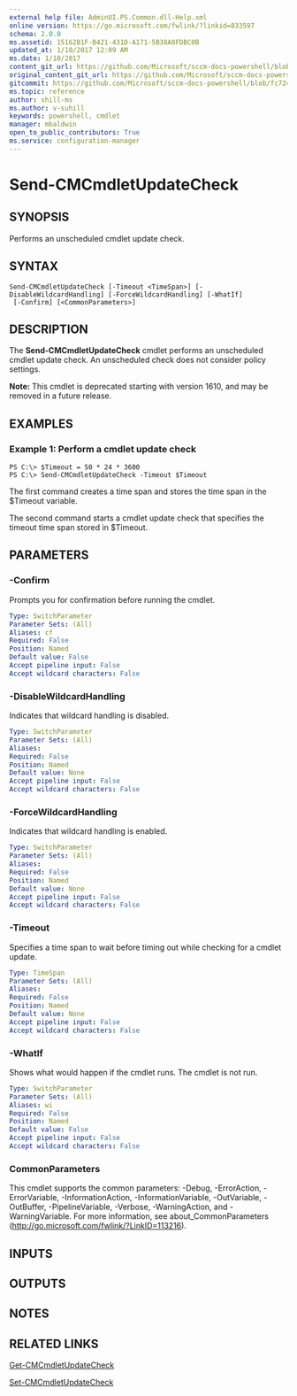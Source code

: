 ```yaml
---
external help file: AdminUI.PS.Common.dll-Help.xml
online version: https://go.microsoft.com/fwlink/?linkid=833597
schema: 2.0.0
ms.assetid: 15162B1F-B421-431D-A171-5B38A0FDBC0B
updated_at: 1/10/2017 12:09 AM
ms.date: 1/10/2017
content_git_url: https://github.com/Microsoft/sccm-docs-powershell/blob/master/sccm-cmdlets/ConfigurationManager/vlatest/Send-CMCmdletUpdateCheck.md
original_content_git_url: https://github.com/Microsoft/sccm-docs-powershell/blob/master/sccm-cmdlets/ConfigurationManager/vlatest/Send-CMCmdletUpdateCheck.md
gitcommit: https://github.com/Microsoft/sccm-docs-powershell/blob/fc724eb955efcd7270886ed969a5ed6250f9ffc5/sccm-cmdlets/ConfigurationManager/vlatest/Send-CMCmdletUpdateCheck.md
ms.topic: reference
author: shill-ms
ms.author: v-suhill
keywords: powershell, cmdlet
manager: mbaldwin
open_to_public_contributors: True
ms.service: configuration-manager
---
```


# Send-CMCmdletUpdateCheck

## SYNOPSIS
Performs an unscheduled cmdlet update check.

## SYNTAX

```
Send-CMCmdletUpdateCheck [-Timeout <TimeSpan>] [-DisableWildcardHandling] [-ForceWildcardHandling] [-WhatIf]
 [-Confirm] [<CommonParameters>]
```

## DESCRIPTION
The **Send-CMCmdletUpdateCheck** cmdlet performs an unscheduled cmdlet update check.
An unscheduled check does not consider policy settings.

**Note:** This cmdlet is deprecated starting with version 1610, and may be removed in a future release.

## EXAMPLES

### Example 1: Perform a cmdlet update check
```
PS C:\> $Timeout = 50 * 24 * 3600
PS C:\> Send-CMCmdletUpdateCheck -Timeout $Timeout
```

The first command creates a time span and stores the time span in the $Timeout variable.

The second command starts a cmdlet update check that specifies the timeout time span stored in $Timeout.

## PARAMETERS

### -Confirm
Prompts you for confirmation before running the cmdlet.

```yaml
Type: SwitchParameter
Parameter Sets: (All)
Aliases: cf
Required: False
Position: Named
Default value: False
Accept pipeline input: False
Accept wildcard characters: False
```

### -DisableWildcardHandling
Indicates that wildcard handling is disabled.

```yaml
Type: SwitchParameter
Parameter Sets: (All)
Aliases:
Required: False
Position: Named
Default value: None
Accept pipeline input: False
Accept wildcard characters: False
```

### -ForceWildcardHandling
Indicates that wildcard handling is enabled.

```yaml
Type: SwitchParameter
Parameter Sets: (All)
Aliases:
Required: False
Position: Named
Default value: None
Accept pipeline input: False
Accept wildcard characters: False
```

### -Timeout
Specifies a time span to wait before timing out while checking for a cmdlet update.

```yaml
Type: TimeSpan
Parameter Sets: (All)
Aliases:
Required: False
Position: Named
Default value: None
Accept pipeline input: False
Accept wildcard characters: False
```

### -WhatIf
Shows what would happen if the cmdlet runs.
The cmdlet is not run.

```yaml
Type: SwitchParameter
Parameter Sets: (All)
Aliases: wi
Required: False
Position: Named
Default value: False
Accept pipeline input: False
Accept wildcard characters: False
```

### CommonParameters
This cmdlet supports the common parameters: -Debug, -ErrorAction, -ErrorVariable, -InformationAction, -InformationVariable, -OutVariable, -OutBuffer, -PipelineVariable, -Verbose, -WarningAction, and -WarningVariable. For more information, see about_CommonParameters (http://go.microsoft.com/fwlink/?LinkID=113216).

## INPUTS

## OUTPUTS

## NOTES

## RELATED LINKS

[Get-CMCmdletUpdateCheck](xref:ConfigurationManager/vlatest/Get-CMCmdletUpdateCheck.md)

[Set-CMCmdletUpdateCheck](xref:ConfigurationManager/vlatest/Set-CMCmdletUpdateCheck.md)
